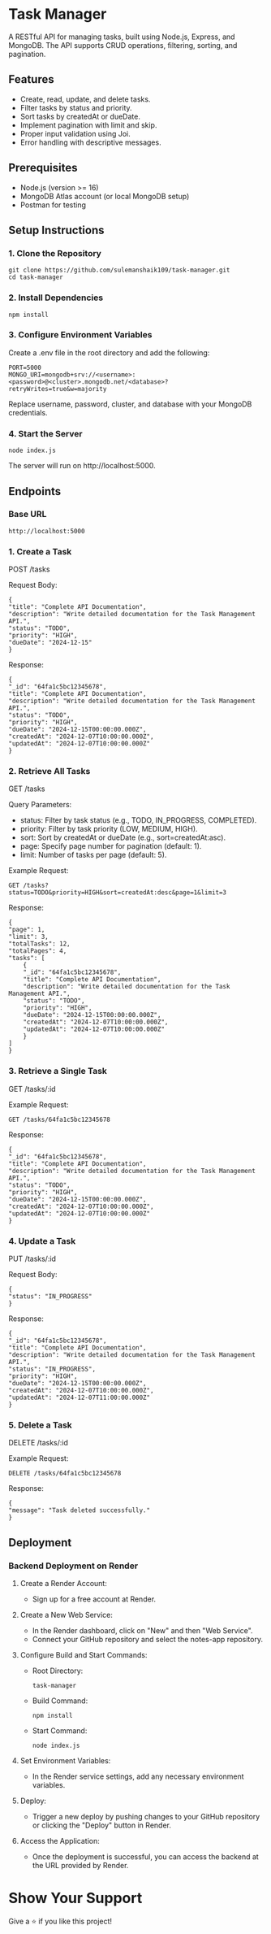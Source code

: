 # Task Manager
A RESTful API for managing tasks, built using Node.js, Express, and MongoDB. The API supports CRUD operations, filtering, sorting, and pagination.

## Features

- Create, read, update, and delete tasks.
- Filter tasks by status and priority.
- Sort tasks by createdAt or dueDate.
- Implement pagination with limit and skip.
- Proper input validation using Joi.
- Error handling with descriptive messages.

## Prerequisites

- Node.js (version >= 16)
- MongoDB Atlas account (or local MongoDB setup)
- Postman for testing

## Setup Instructions

### 1. Clone the Repository

```
git clone https://github.com/sulemanshaik109/task-manager.git
cd task-manager
```

### 2. Install Dependencies

```
npm install
```

### 3. Configure Environment Variables

Create a .env file in the root directory and add the following:

```
PORT=5000
MONGO_URI=mongodb+srv://<username>:<password>@<cluster>.mongodb.net/<database>?retryWrites=true&w=majority
```

Replace username, password, cluster, and database with your MongoDB credentials.

### 4. Start the Server

```
node index.js
```

The server will run on http://localhost:5000.

## Endpoints
### Base URL

```
http://localhost:5000
```

### 1. Create a Task

POST /tasks

Request Body:

    {
    "title": "Complete API Documentation",
    "description": "Write detailed documentation for the Task Management API.",
    "status": "TODO",
    "priority": "HIGH",
    "dueDate": "2024-12-15"
    }

Response:

    {
    "_id": "64fa1c5bc12345678",
    "title": "Complete API Documentation",
    "description": "Write detailed documentation for the Task Management API.",
    "status": "TODO",
    "priority": "HIGH",
    "dueDate": "2024-12-15T00:00:00.000Z",
    "createdAt": "2024-12-07T10:00:00.000Z",
    "updatedAt": "2024-12-07T10:00:00.000Z"
    }

### 2. Retrieve All Tasks

GET /tasks

Query Parameters:

- status: Filter by task status (e.g., TODO, IN_PROGRESS, COMPLETED).
- priority: Filter by task priority (LOW, MEDIUM, HIGH).
- sort: Sort by createdAt or dueDate (e.g., sort=createdAt:asc).
- page: Specify page number for pagination (default: 1).
- limit: Number of tasks per page (default: 5).

Example Request:

    GET /tasks?status=TODO&priority=HIGH&sort=createdAt:desc&page=1&limit=3

Response:

    {
    "page": 1,
    "limit": 3,
    "totalTasks": 12,
    "totalPages": 4,
    "tasks": [
        {
        "_id": "64fa1c5bc12345678",
        "title": "Complete API Documentation",
        "description": "Write detailed documentation for the Task Management API.",
        "status": "TODO",
        "priority": "HIGH",
        "dueDate": "2024-12-15T00:00:00.000Z",
        "createdAt": "2024-12-07T10:00:00.000Z",
        "updatedAt": "2024-12-07T10:00:00.000Z"
        }
    ]
    }

### 3. Retrieve a Single Task

GET /tasks/:id

Example Request:

    GET /tasks/64fa1c5bc12345678

Response:

    {
    "_id": "64fa1c5bc12345678",
    "title": "Complete API Documentation",
    "description": "Write detailed documentation for the Task Management API.",
    "status": "TODO",
    "priority": "HIGH",
    "dueDate": "2024-12-15T00:00:00.000Z",
    "createdAt": "2024-12-07T10:00:00.000Z",
    "updatedAt": "2024-12-07T10:00:00.000Z"
    }

### 4. Update a Task

PUT /tasks/:id

Request Body:

    {
    "status": "IN_PROGRESS"
    }

Response:

    {
    "_id": "64fa1c5bc12345678",
    "title": "Complete API Documentation",
    "description": "Write detailed documentation for the Task Management API.",
    "status": "IN_PROGRESS",
    "priority": "HIGH",
    "dueDate": "2024-12-15T00:00:00.000Z",
    "createdAt": "2024-12-07T10:00:00.000Z",
    "updatedAt": "2024-12-07T11:00:00.000Z"
    }

### 5. Delete a Task

DELETE /tasks/:id

Example Request:

    DELETE /tasks/64fa1c5bc12345678

Response:

    {
    "message": "Task deleted successfully."
    }

## Deployment

### Backend Deployment on Render

1. Create a Render Account:
    - Sign up for a free account at Render.

2. Create a New Web Service:
    - In the Render dashboard, click on "New" and then "Web Service".
    - Connect your GitHub repository and select the notes-app repository.

3. Configure Build and Start Commands:
    - Root Directory:

        ```
        task-manager
        ```

    - Build Command:

        ```
        npm install
        ```

    - Start Command:

        ```
        node index.js
        ```

4. Set Environment Variables:

    - In the Render service settings, add any necessary environment variables.

5. Deploy:

    - Trigger a new deploy by pushing changes to your GitHub repository or clicking the "Deploy" button in Render.

6. Access the Application:

    - Once the deployment is successful, you can access the backend at the URL provided by Render.

# Show Your Support

Give a ⭐️ if you like this project!